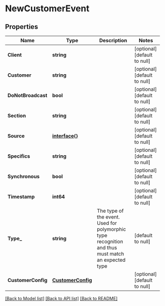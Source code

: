 # NewCustomerEvent

## Properties
Name | Type | Description | Notes
------------ | ------------- | ------------- | -------------
**Client** | **string** |  | [optional] [default to null]
**Customer** | **string** |  | [optional] [default to null]
**DoNotBroadcast** | **bool** |  | [optional] [default to null]
**Section** | **string** |  | [optional] [default to null]
**Source** | [**interface{}**](interface{}.md) |  | [optional] [default to null]
**Specifics** | **string** |  | [optional] [default to null]
**Synchronous** | **bool** |  | [optional] [default to null]
**Timestamp** | **int64** |  | [optional] [default to null]
**Type_** | **string** | The type of the event. Used for polymorphic type recognition and thus must match an expected type | [default to null]
**CustomerConfig** | [**CustomerConfig**](CustomerConfig.md) |  | [optional] [default to null]

[[Back to Model list]](../README.md#documentation-for-models) [[Back to API list]](../README.md#documentation-for-api-endpoints) [[Back to README]](../README.md)


